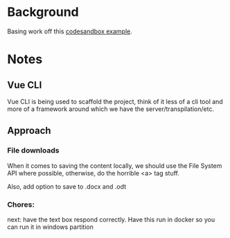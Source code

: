 # Background

Basing work off this [codesandbox example](https://codesandbox.io/s/tiptap-test-zdxmm).

# Notes

## Vue CLI
Vue CLI is being used to scaffold the project, think of it less of a cli tool and more of a framework around which we have the server/transpilation/etc.

## Approach

### File downloads
When it comes to saving the content locally, we should use the File System API where possible, otherwise, do the horrible \<a\> tag stuff.

Also, add option to save to .docx and .odt

### Chores:
next: have the text box respond correctly. Have this run in docker so you can run it in windows partition
